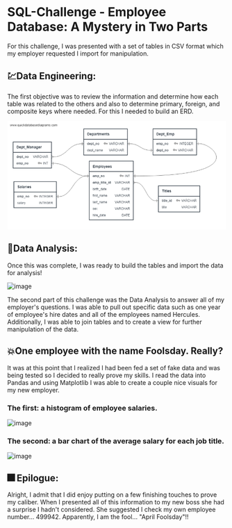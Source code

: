 # SQL-Challenge - Employee Database: A Mystery in Two Parts

For this challenge, I was presented with a set of tables in CSV format which my employer requested I import for manipulation. 

## 💹Data Engineering:
The first objective was to review the information and determine how each table was related to the others and also to determine primary, foreign, and composite keys where needed. For this I needed to build an ERD.

![QuickDBD-Free Diagram](EmployeeSQL/QuickDBD-Free_Diagram.png)

## 🔬Data Analysis:
Once this was complete, I was ready to build the tables and import the data for analysis!

![image](https://user-images.githubusercontent.com/83737584/129651701-c7adedd9-5103-46e1-99cc-b4a620ae96eb.png)

The second part of this challenge was the Data Analysis to answer all of my employer's questions. I was able to pull out specific data such as one year of employee's hire dates and all of the employees named Hercules. Additionally, I was able to join tables and to create a view for further manipulation of the data. 

## 💥One employee with the name Foolsday. Really?

It was at this point that I realized I had been fed a set of fake data and was being tested so I decided to really prove my skills. I read the data into Pandas and using Matplotlib I was able to create a couple nice visuals for my new employer.

### The first: a histogram of employee salaries. 

![image](https://user-images.githubusercontent.com/83737584/129652131-372e19b7-4bd2-4938-876e-22be485919e1.png)

### The second: a bar chart of the average salary for each job title.

![image](https://user-images.githubusercontent.com/83737584/129652183-6a0b4fa9-4bf0-4951-946a-e392cd9f396e.png)

## 🎆 Epilogue: 
Alright, I admit that I did enjoy putting on a few finishing touches to prove my caliber. When I presented all of this information to my new boss she had a surprise I hadn't considered. She suggested I check my own employee number... 499942. Apparently, I am the fool... "April Foolsday"!! 
